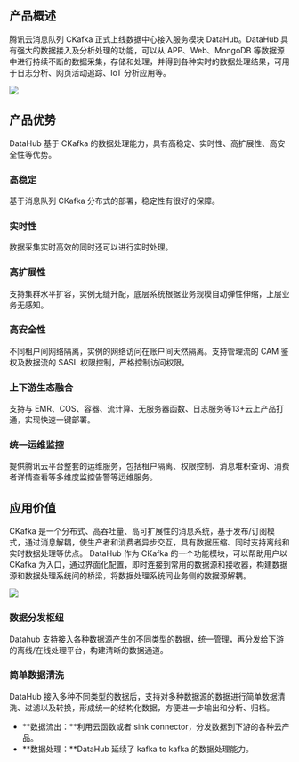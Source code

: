 ## 产品概述

腾讯云消息队列 CKafka 正式上线数据中心接入服务模块 DataHub。DataHub 具有强大的数据接入及分析处理的功能，可以从 APP、Web、MongoDB 等数据源中进行持续不断的数据采集，存储和处理，并得到各种实时的数据处理结果，可用于日志分析、网页活动追踪、IoT 分析应用等。

![](https://qcloudimg.tencent-cloud.cn/raw/b0718ca8cac2bc1a58671c07095bf125.jpeg)



## 产品优势

DataHub 基于 CKafka 的数据处理能力，具有高稳定、实时性、高扩展性、高安全性等优势。

### 高稳定

基于消息队列 CKafka 分布式的部署，稳定性有很好的保障。

### 实时性

数据采集实时高效的同时还可以进行实时处理。

### 高扩展性

支持集群水平扩容，实例无缝升配，底层系统根据业务规模自动弹性伸缩，上层业务无感知。

### 高安全性

不同租户间网络隔离，实例的网络访问在账户间天然隔离。支持管理流的 CAM 鉴权及数据流的 SASL 权限控制，严格控制访问权限。

### 上下游生态融合

支持与 EMR、COS、容器、流计算、无服务器函数、日志服务等13+云上产品打通，实现快速一键部署。      

### 统一运维监控

提供腾讯云平台整套的运维服务，包括租户隔离、权限控制、消息堆积查询、消费者详情查看等多维度监控告警等运维服务。



## 应用价值

CKafka 是一个分布式、高吞吐量、高可扩展性的消息系统，基于发布/订阅模式，通过消息解耦，使生产者和消费者异步交互，具有数据压缩、同时支持离线和实时数据处理等优点。
DataHub 作为 CKafka 的一个功能模块，可以帮助用户以 CKafka 为入口，通过界面化配置，即时连接到常用的数据源和接收器，构建数据源和数据处理系统间的桥梁，将数据处理系统同业务侧的数据源解耦。

![](https://qcloudimg.tencent-cloud.cn/raw/98d8128c28d19e32b213fc45ad282614.png)

### 数据分发枢纽

Datahub 支持接入各种数据源产生的不同类型的数据，统一管理，再分发给下游的离线/在线处理平台，构建清晰的数据通道。

### 简单数据清洗

DataHub 接入多种不同类型的数据后，支持对多种数据源的数据进行简单数据清洗、过滤以及转换，形成统一的结构化数据，方便进一步输出和分析、归档。

- **数据流出：**利用云函数或者 sink connector，分发数据到下游的各种云产品。
- **数据处理：**DataHub 延续了 kafka to kafka 的数据处理能力。


